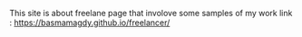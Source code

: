 This site is about freelane page that involove some samples of my work
link : https://basmamagdy.github.io/freelancer/
